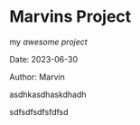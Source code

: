 # Marvins Project

my *awesome project*

Date: 2023-06-30

Author: Marvin

asdhkasdhaskdhadh


sdfsdfsdfsfdfsd



















